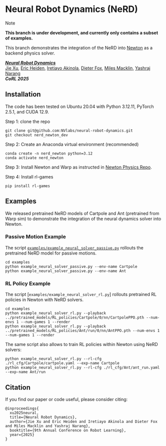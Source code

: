 # Neural Robot Dynamics (NeRD)

> [!Note]
> **This branch is under development, and currently only contains a subset of examples.**

This branch demonstrates the integration of the NeRD into [Newton](https://github.com/newton-physics/newton) as a backend physics solver. 

[***Neural Robot Dynamics***](https://neural-robot-dynamics.github.io/) <br/>
[Jie Xu](https://people.csail.mit.edu/jiex), [Eric Heiden](https://eric-heiden.com/), [Iretiayo Akinola](https://research.nvidia.com/person/iretiayo-akinola), [Dieter Fox](https://homes.cs.washington.edu/~fox/), [Miles Macklin](https://blog.mmacklin.com/about/), [Yashraj Narang](https://research.nvidia.com/person/yashraj-narang) <br/>
***CoRL 2025***

## Installation
The code has been tested on Ubuntu 20.04 with Python 3.12.11, PyTorch 2.5.1, and CUDA 12.9.

Step 1: clone the repo
```
git clone git@github.com:NVlabs/neural-robot-dynamics.git
git checkout nerd_newton_dev
```

Step 2: Create an Anaconda virtual environment (recommended)
```
conda create -n nerd_newton python=3.12
conda activate nerd_newton
```

Step 3: Install Newton and Warp as instructed in [Newton Physics Repo](https://github.com/newton-physics/newton).

Step 4: Install rl-games
```
pip install rl-games
```

## Examples

We released pretrained NeRD models of Cartpole and Ant (pretrained from Warp sim) to demonstrate the integration of the neural dynamics solver into Newton. 

### Passive Motion Example
The script [`examples/example_neural_solver_passive.py`](examples/example_neural_solver_passive.py) rollouts the pretrained NeRD model for passive motions.
```
cd examples
python example_neural_solver_passive.py --env-name Cartpole
python example_neural_solver_passive.py --env-name Ant
```

### RL Policy Example
The script [`examples/example_neural_solver_rl.py`] rollouts pretrained RL policies in Newton with NeRD solvers.
```
cd examples
python example_neural_solver_rl.py --playback ../pretrained_models/RL_policies/Cartpole/0/nn/CartpolePPO.pth --num-envs 1 --num-games 1 --render
python example_neural_solver_rl.py --playback ../pretrained_models/RL_policies/Ant/run/0/nn/AntPPO.pth --num-envs 1 --num-games 1 --render
```

The same script also allows to train RL policies within Newton using NeRD solvers:
```
python example_neural_solver_rl.py --rl-cfg ./rl_cfg/Cartpole/cartpole.yaml --exp-name Cartpole
python example_neural_solver_rl.py --rl-cfg ./rl_cfg/Ant/ant_run.yaml --exp-name Ant/run
```

## Citation

If you find our paper or code useful, please consider citing:
```
@inproceedings{
  xu2025neural,
  title={Neural Robot Dynamics},
  author={Jie Xu and Eric Heiden and Iretiayo Akinola and Dieter Fox and Miles Macklin and Yashraj Narang},
  booktitle={9th Annual Conference on Robot Learning},
  year={2025}
}
```